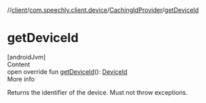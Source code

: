//[client](../../index.md)/[com.speechly.client.device](../index.md)/[CachingIdProvider](index.md)/[getDeviceId](get-device-id.md)



# getDeviceId  
[androidJvm]  
Content  
open override fun [getDeviceId](get-device-id.md)(): [DeviceId](../index.md#%5Bcom.speechly.client.device%2FDeviceId%2F%2F%2FPointingToDeclaration%2F%5D%2FClasslikes%2F-126307046)  
More info  


Returns the identifier of the device. Must not throw exceptions.

  



